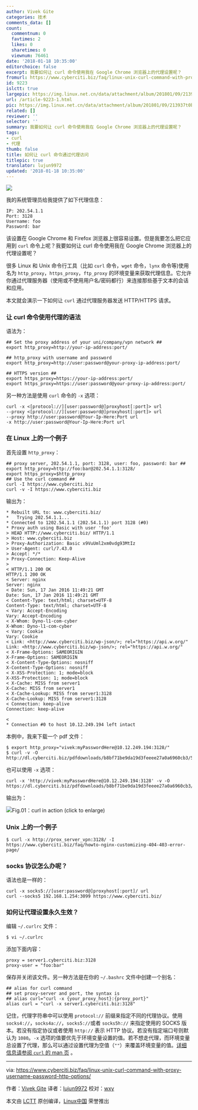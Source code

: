 ```yaml
---
author: Vivek Gite
categories: 技术
comments_data: []
count:
  commentnum: 0
  favtimes: 2
  likes: 0
  sharetimes: 0
  viewnum: 76461
date: '2018-01-18 10:35:00'
editorchoice: false
excerpt: 我要如何让 curl 命令使用我在 Google Chrome 浏览器上的代理设置呢？
fromurl: https://www.cyberciti.biz/faq/linux-unix-curl-command-with-proxy-username-password-http-options/
id: 9223
islctt: true
largepic: https://img.linux.net.cn/data/attachment/album/201801/09/213937t0bln02786qgl08n.jpg
url: /article-9223-1.html
pic: https://img.linux.net.cn/data/attachment/album/201801/09/213937t0bln02786qgl08n.jpg.thumb.jpg
related: []
reviewer: ''
selector: ''
summary: 我要如何让 curl 命令使用我在 Google Chrome 浏览器上的代理设置呢？
tags:
- curl
- 代理
thumb: false
title: 如何让 curl 命令通过代理访问
titlepic: true
translator: lujun9972
updated: '2018-01-18 10:35:00'
---
```


![](/data/attachment/album/201801/09/213937t0bln02786qgl08n.jpg)


我的系统管理员给我提供了如下代理信息：



```
IP: 202.54.1.1
Port: 3128
Username: foo
Password: bar

```

该设置在 Google Chrome 和 Firefox 浏览器上很容易设置。但是我要怎么把它应用到 `curl` 命令上呢？我要如何让 curl 命令使用我在 Google Chrome 浏览器上的代理设置呢？


很多 Linux 和 Unix 命令行工具（比如 `curl` 命令，`wget` 命令，`lynx` 命令等)使用名为 `http_proxy`，`https_proxy`，`ftp_proxy` 的环境变量来获取代理信息。它允许你通过代理服务器（使用或不使用用户名/密码都行）来连接那些基于文本的会话和应用。


本文就会演示一下如何让 `curl` 通过代理服务器发送 HTTP/HTTPS 请求。


### 让 curl 命令使用代理的语法


语法为：



```
## Set the proxy address of your uni/company/vpn network ## 
export http_proxy=http://your-ip-address:port/

## http_proxy with username and password 
export http_proxy=http://user:password@your-proxy-ip-address:port/

## HTTPS version ##
export https_proxy=https://your-ip-address:port/
export https_proxy=https://user:password@your-proxy-ip-address:port/

```

另一种方法是使用 `curl` 命令的 `-x` 选项：



```
curl -x <[protocol://][user:password@]proxyhost[:port]> url
--proxy <[protocol://][user:password@]proxyhost[:port]> url
--proxy http://user:password@Your-Ip-Here:Port url
-x http://user:password@Your-Ip-Here:Port url

```

### 在 Linux 上的一个例子


首先设置 `http_proxy`：



```
## proxy server, 202.54.1.1, port: 3128, user: foo, password: bar ##
export http_proxy=http://foo:bar@202.54.1.1:3128/
export https_proxy=$http_proxy
## Use the curl command ##
curl -I https://www.cyberciti.biz
curl -v -I https://www.cyberciti.biz

```

输出为：



```
* Rebuilt URL to: www.cyberciti.biz/
*   Trying 202.54.1.1...
* Connected to 1202.54.1.1 (202.54.1.1) port 3128 (#0)
* Proxy auth using Basic with user 'foo'
> HEAD HTTP://www.cyberciti.biz/ HTTP/1.1
> Host: www.cyberciti.biz
> Proxy-Authorization: Basic x9VuUml2xm0vdg93MtIz
> User-Agent: curl/7.43.0
> Accept: */*
> Proxy-Connection: Keep-Alive
> 
< HTTP/1.1 200 OK
HTTP/1.1 200 OK
< Server: nginx
Server: nginx
< Date: Sun, 17 Jan 2016 11:49:21 GMT
Date: Sun, 17 Jan 2016 11:49:21 GMT
< Content-Type: text/html; charset=UTF-8
Content-Type: text/html; charset=UTF-8
< Vary: Accept-Encoding
Vary: Accept-Encoding
< X-Whom: Dyno-l1-com-cyber
X-Whom: Dyno-l1-com-cyber
< Vary: Cookie
Vary: Cookie
< Link: <http://www.cyberciti.biz/wp-json/>; rel="https://api.w.org/"
Link: <http://www.cyberciti.biz/wp-json/>; rel="https://api.w.org/"
< X-Frame-Options: SAMEORIGIN
X-Frame-Options: SAMEORIGIN
< X-Content-Type-Options: nosniff
X-Content-Type-Options: nosniff
< X-XSS-Protection: 1; mode=block
X-XSS-Protection: 1; mode=block
< X-Cache: MISS from server1
X-Cache: MISS from server1
< X-Cache-Lookup: MISS from server1:3128
X-Cache-Lookup: MISS from server1:3128
< Connection: keep-alive
Connection: keep-alive

< 
* Connection #0 to host 10.12.249.194 left intact

```

本例中，我来下载一个 pdf 文件：



```
$ export http_proxy="vivek:myPasswordHere@10.12.249.194:3128/"
$ curl -v -O http://dl.cyberciti.biz/pdfdownloads/b8bf71be9da19d3feeee27a0a6960cb3/569b7f08/cms/631.pdf

```

也可以使用 `-x` 选项：



```
curl -x 'http://vivek:myPasswordHere@10.12.249.194:3128' -v -O https://dl.cyberciti.biz/pdfdownloads/b8bf71be9da19d3feeee27a0a6960cb3/569b7f08/cms/631.pdf

```

输出为：


![Fig.01：curl in action \(click to enlarge\)](/data/attachment/album/201801/09/214003zll4004yilgl50zu.jpg)


### Unix 上的一个例子



```
$ curl -x http://prox_server_vpn:3128/ -I https://www.cyberciti.biz/faq/howto-nginx-customizing-404-403-error-page/

```

### socks 协议怎么办呢？


语法也是一样的：



```
curl -x socks5://[user:password@]proxyhost[:port]/ url
curl --socks5 192.168.1.254:3099 https://www.cyberciti.biz/

```

### 如何让代理设置永久生效？


编辑 `~/.curlrc` 文件：



```
$ vi ~/.curlrc

```

添加下面内容：



```
proxy = server1.cyberciti.biz:3128
proxy-user = "foo:bar"

```

保存并关闭该文件。另一种方法是在你的 `~/.bashrc` 文件中创建一个别名：



```
## alias for curl command
## set proxy-server and port, the syntax is
## alias curl="curl -x {your_proxy_host}:{proxy_port}"
alias curl = "curl -x server1.cyberciti.biz:3128"

```

记住，代理字符串中可以使用 `protocol://` 前缀来指定不同的代理协议。使用 `socks4://`，`socks4a://`，`socks5://`或者 `socks5h://` 来指定使用的 SOCKS 版本。若没有指定协议或者使用 `http://` 表示 HTTP 协议。若没有指定端口号则默认为 `1080`。`-x` 选项的值要优先于环境变量设置的值。若不想走代理，而环境变量总设置了代理，那么可以通过设置代理为空值（`""`）来覆盖环境变量的值。[详细信息请参阅 `curl` 的 man 页](https://curl.haxx.se/docs/manpage.html) 。




---


via: <https://www.cyberciti.biz/faq/linux-unix-curl-command-with-proxy-username-password-http-options/>


作者：[Vivek Gite](https://www.cyberciti.biz) 译者：[lujun9972](https://github.com/lujun9972) 校对：[wxy](https://github.com/wxy)


本文由 [LCTT](https://github.com/LCTT/TranslateProject) 原创编译，[Linux中国](https://linux.cn/) 荣誉推出